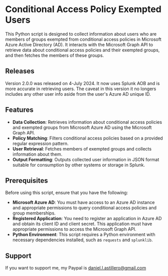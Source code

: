 # Conditional Access Policy Exempted Users

This Python script is designed to collect information about users who are members of groups exempted from conditional access policies in Microsoft Azure Active Directory (AD). It interacts with the Microsoft Graph API to retrieve data about conditional access policies and their exempted groups, and then fetches the members of these groups.

## Releases
Version 2.0.0 was released on 4-July 2024. It now uses Splunk AOB and is more accurate in retrieving users. The caveat in this version it no longers includes any other user info aside from the user's Azure AD unique ID.

## Features

- **Data Collection**: Retrieves information about conditional access policies and exempted groups from Microsoft Azure AD using the Microsoft Graph API.
- **Policy Matching**: Filters conditional access policies based on a provided regular expression pattern.
- **User Retrieval**: Fetches members of exempted groups and collects information about them.
- **Output Formatting**: Outputs collected user information in JSON format suitable for consumption by other systems or storage in Splunk.

## Prerequisites

Before using this script, ensure that you have the following:

- **Microsoft Azure AD**: You must have access to an Azure AD instance and appropriate permissions to query conditional access policies and group memberships.
- **Registered Application**: You need to register an application in Azure AD and obtain its client ID and client secret. This application must have appropriate permissions to access the Microsoft Graph API.
- **Python Environment**: This script requires a Python environment with necessary dependencies installed, such as `requests` and `splunklib`.

## Support
If you want to support me, my Paypal is daniel.l.astillero@gmail.com